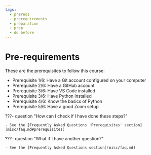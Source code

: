 ```yaml
---
tags:
  - prereqs
  - prerequirements
  - preparation
  - prep
  - do before
---
```


# Pre-requirements

These are the prerequisites to follow this course:

- Prerequisite 1/6: Have a Git account configured on your computer
- Prerequisite 2/6: Have a GitHub account
- Prerequisite 3/6: Have VS Code installed
- Prerequisite 3/6: Have Python installed
- Prerequisite 4/6: Know the basics of Python
- Prerequisite 5/6: Have a good Zoom setup

???- question "How can I check if I have done these steps?"

    - See the [Frequently Asked Questions 'Prerequisites' section](misc/faq.md#prerequisites)

???- question "What if I have another question?"

    - See the [Frequently Asked Questions section](misc/faq.md)

